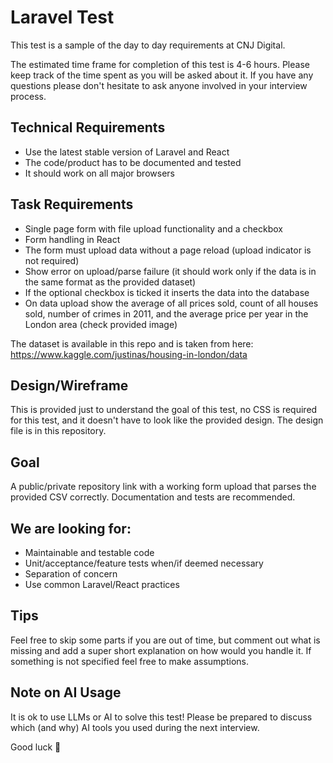# Laravel Test
This test is a sample of the day to day requirements at CNJ Digital.
  
The estimated time frame for completion of this test is 4-6 hours. Please keep track of the time spent as you will be asked about it. If you have any questions please don't hesitate to ask anyone involved in your interview process.

## Technical Requirements
 - Use the latest stable version of Laravel and React
 - The code/product has to be documented and tested
 - It should work on all major browsers
 
## Task Requirements
 - Single page form with file upload functionality and a checkbox
 - Form handling in React
 - The form must upload data without a page reload (upload indicator is not required)
 - Show error on upload/parse failure (it should work only if the data is in the same format as the provided dataset)
 - If the optional checkbox is ticked it inserts the data into the database
 - On data upload show the average of all prices sold, count of all houses sold, number of crimes in 2011, and the average price per year in the London area (check provided image)
 
The dataset is available in this repo and is taken from here: https://www.kaggle.com/justinas/housing-in-london/data
 
## Design/Wireframe
This is provided just to understand the goal of this test, no CSS is required for this test, and it doesn't have to look like the provided design. The design file is in this repository.

## Goal
A public/private repository link with a working form upload that parses the provided CSV correctly. Documentation and tests are recommended.

## We are looking for:
 - Maintainable and testable code
 - Unit/acceptance/feature tests when/if deemed necessary
 - Separation of concern
 - Use common Laravel/React practices

## Tips
Feel free to skip some parts if you are out of time, but comment out what is missing and add a super short explanation on how would you handle it. If something is not specified feel free to make assumptions.

## Note on AI Usage
It is ok to use LLMs or AI to solve this test! Please be prepared to discuss which (and why) AI tools you used during the next interview.

Good luck 🙂
